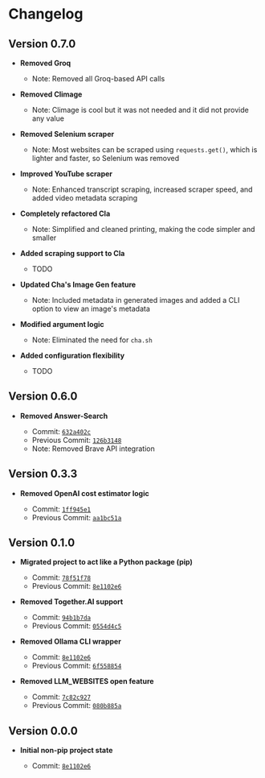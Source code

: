 # Changelog

## Version 0.7.0

- **Removed Groq**

  - Note: Removed all Groq-based API calls

- **Removed Climage**

  - Note: Climage is cool but it was not needed and it did not provide any value

- **Removed Selenium scraper**

  - Note: Most websites can be scraped using `requests.get()`, which is lighter and faster, so Selenium was removed

- **Improved YouTube scraper**

  - Note: Enhanced transcript scraping, increased scraper speed, and added video metadata scraping

- **Completely refactored Cla**

  - Note: Simplified and cleaned printing, making the code simpler and smaller

- **Added scraping support to Cla**

  - TODO

- **Updated Cha's Image Gen feature**

  - Note: Included metadata in generated images and added a CLI option to view an image's metadata

- **Modified argument logic**

  - Note: Eliminated the need for `cha.sh`

- **Added configuration flexibility**

  - TODO

## Version 0.6.0

- **Removed Answer-Search**

  - Commit: [`632a402c`](https://github.com/MehmetMHY/cha/tree/632a402c82b053d7321d90d26ccf850cf81f75c0)
  - Previous Commit: [`126b3148`](https://github.com/MehmetMHY/cha/tree/126b314812ed0e4eb76f44c38dadc01492d07a5f)
  - Note: Removed Brave API integration

## Version 0.3.3

- **Removed OpenAI cost estimator logic**

  - Commit: [`1ff945e1`](https://github.com/MehmetMHY/cha/tree/1ff945e1ca21851a8d12aa5c1ebd2bc19b781d6f)
  - Previous Commit: [`aa1bc51a`](https://github.com/MehmetMHY/cha/tree/aa1bc51ace9006d138fde9c032c63c50d48435ff)

## Version 0.1.0

- **Migrated project to act like a Python package (pip)**

  - Commit: [`78f51f78`](https://github.com/MehmetMHY/cha/tree/78f51f78e83aad69e319b6206fe6c0ba85d7f3c7)
  - Previous Commit: [`8e1102e6`](https://github.com/MehmetMHY/cha/tree/8e1102e681ec942572308d38d49a53a123e9f29e)

- **Removed Together.AI support**

  - Commit: [`94b1b7da`](https://github.com/MehmetMHY/cha/tree/94b1b7da85bed78bffe07a234c5e240f8cc64891)
  - Previous Commit: [`0554d4c5`](https://github.com/MehmetMHY/cha/tree/0554d4c5a4dd46d7d05ef44675cf1e81df65962a)

- **Removed Ollama CLI wrapper**

  - Commit: [`8e1102e6`](https://github.com/MehmetMHY/cha/tree/8e1102e681ec942572308d38d49a53a123e9f29e)
  - Previous Commit: [`6f558854`](https://github.com/MehmetMHY/cha/tree/6f5588541924bb7e1b4c68b0784e036b648c5b38)

- **Removed LLM_WEBSITES open feature**
  - Commit: [`7c82c927`](https://github.com/MehmetMHY/cha/tree/7c82c927d5f5b3ec89ebb2b6ecf4785b2649d322)
  - Previous Commit: [`080b885a`](https://github.com/MehmetMHY/cha/tree/080b885aad724e910b28cc94d8c5b6786afd0746)

## Version 0.0.0

- **Initial non-pip project state**

  - Commit: [`8e1102e6`](https://github.com/MehmetMHY/cha/tree/8e1102e681ec942572308d38d49a53a123e9f29e)
